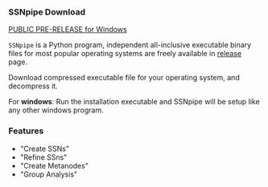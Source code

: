 ### SSNpipe Download
[PUBLIC PRE-RELEASE for Windows](https://github.com/ahvdk/SSNpipe/releases/download/v.0.1-alpha/SSNpipe_windows.zip)

`SSNpipe` is a Python program, independent all-inclusive executable binary files for most popular operating systems are freely available in [release](https://github.com/ahvdk/ssnpipe/releases) page.

Download compressed executable file for your operating system, and decompress it.

For **windows**: Run the installation executable and SSNpipe will be setup like any other windows program.

### Features

- "Create SSNs"
- "Refine SSns"
- "Create Metanodes"
- "Group Analysis"
